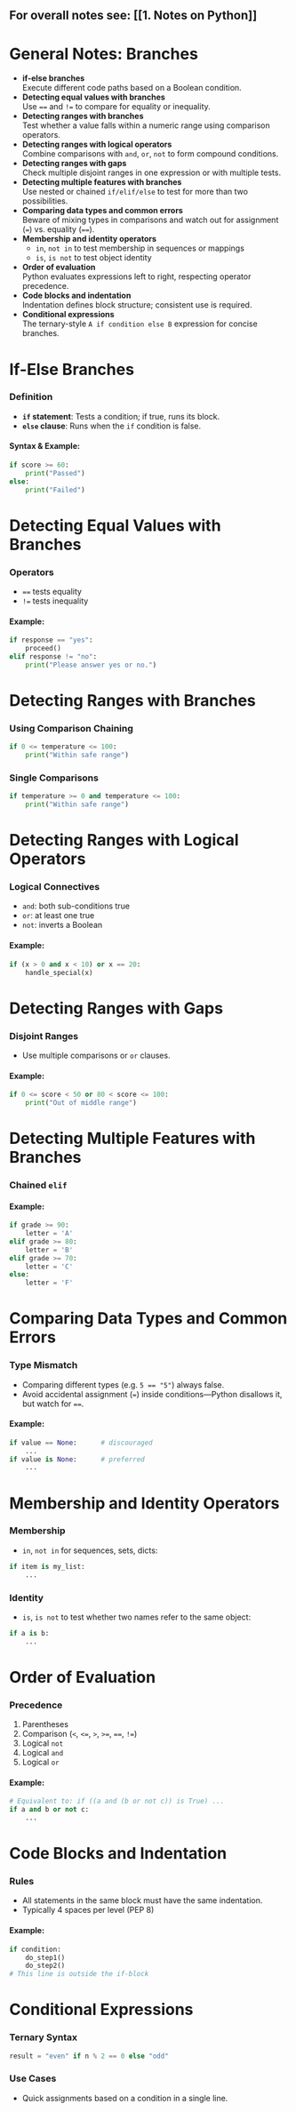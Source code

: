 ## For overall notes see: [[1. Notes on Python]]
# General Notes: Branches
- **if-else branches**  
  Execute different code paths based on a Boolean condition.
- **Detecting equal values with branches**  
  Use `==` and `!=` to compare for equality or inequality.
- **Detecting ranges with branches**  
  Test whether a value falls within a numeric range using comparison operators.
- **Detecting ranges with logical operators**  
  Combine comparisons with `and`, `or`, `not` to form compound conditions.
- **Detecting ranges with gaps**  
  Check multiple disjoint ranges in one expression or with multiple tests.
- **Detecting multiple features with branches**  
  Use nested or chained `if/elif/else` to test for more than two possibilities.
- **Comparing data types and common errors**  
  Beware of mixing types in comparisons and watch out for assignment (`=`) vs. equality (`==`).
- **Membership and identity operators**  
  - `in`, `not in` to test membership in sequences or mappings  
  - `is`, `is not` to test object identity
- **Order of evaluation**  
  Python evaluates expressions left to right, respecting operator precedence.
- **Code blocks and indentation**  
  Indentation defines block structure; consistent use is required.
- **Conditional expressions**  
  The ternary-style `A if condition else B` expression for concise branches.

# If-Else Branches
### Definition  
- **`if` statement**: Tests a condition; if true, runs its block.  
- **`else` clause**: Runs when the `if` condition is false.
#### Syntax & Example:
```python
if score >= 60:
    print("Passed")
else:
    print("Failed")
```
# Detecting Equal Values with Branches
### Operators
- `==` tests equality
- `!=` tests inequality
#### Example:
```python
if response == "yes":
    proceed()
elif response != "no":
    print("Please answer yes or no.")
```
# Detecting Ranges with Branches
### Using Comparison Chaining
```python
if 0 <= temperature <= 100:
    print("Within safe range")
```
### Single Comparisons
```python
if temperature >= 0 and temperature <= 100:
    print("Within safe range")
```
# Detecting Ranges with Logical Operators
### Logical Connectives
- `and`: both sub-conditions true
- `or`: at least one true
- `not`: inverts a Boolean
#### Example:
```python
if (x > 0 and x < 10) or x == 20:
    handle_special(x)
```
# Detecting Ranges with Gaps
### Disjoint Ranges
- Use multiple comparisons or `or` clauses.
#### Example:
```python
if 0 <= score < 50 or 80 < score <= 100:
    print("Out of middle range")
```
# Detecting Multiple Features with Branches
### Chained `elif`
#### Example:
```python
if grade >= 90:
    letter = 'A'
elif grade >= 80:
    letter = 'B'
elif grade >= 70:
    letter = 'C'
else:
    letter = 'F'
```
# Comparing Data Types and Common Errors
### Type Mismatch
- Comparing different types (e.g. `5 == "5"`) always false.
- Avoid accidental assignment (`=`) inside conditions—Python disallows it, but watch for `==`.
#### Example:
```python
if value == None:      # discouraged
    ...
if value is None:      # preferred
    ...
```
# Membership and Identity Operators
### Membership
- `in`, `not in` for sequences, sets, dicts:
```python
if item is my_list:
    ...
```
### Identity
- `is`, `is not` to test whether two names refer to the same object:
```python
if a is b:
    ...
```
# Order of Evaluation
### Precedence
1. Parentheses
2. Comparison (`<`, `<=`, `>`, `>=`, `==`, `!=`)
3. Logical `not`
4. Logical `and`
5. Logical `or`
#### Example:
```python
# Equivalent to: if ((a and (b or not c)) is True) ...
if a and b or not c:
    ...
```
# Code Blocks and Indentation
### Rules
- All statements in the same block must have the same indentation.
- Typically 4 spaces per level (PEP 8)
#### Example:
```python
if condition:
    do_step1()
    do_step2()
# This line is outside the if-block
```
# Conditional Expressions
### Ternary Syntax
```python
result = "even" if n % 2 == 0 else "odd"
```
### Use Cases
- Quick assignments based on a condition in a single line.